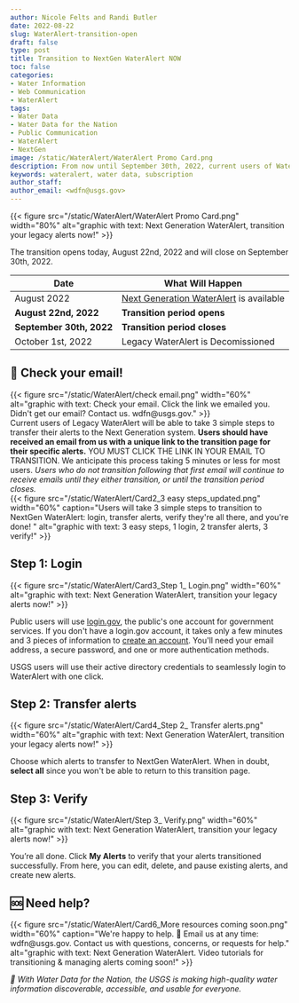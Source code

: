 ```yaml
---
author: Nicole Felts and Randi Butler
date: 2022-08-22
slug: WaterAlert-transition-open
draft: false
type: post
title: Transition to NextGen WaterAlert NOW
toc: false
categories: 
- Water Information
- Web Communication
- WaterAlert
tags:
- Water Data
- Water Data for the Nation
- Public Communication
- WaterAlert
- NextGen
image: /static/WaterAlert/WaterAlert Promo Card.png
description: From now until September 30th, 2022, current users of WaterAlert will be able to take 3 simple steps to transfer their alerts to the Next Generation system. Users will receive an email with a unique link to the transition page for their specific alerts. We anticipate this process taking 5 minutes or less for most users.
keywords: wateralert, water data, subscription
author_staff: 
author_email: <wdfn@usgs.gov>
---
```


<div class="grid-row">
{{< figure src="/static/WaterAlert/WaterAlert Promo Card.png" width="80%" alt="graphic with text: Next Generation WaterAlert, transition your legacy alerts now!" >}}
</div>

The transition opens today, August 22nd, 2022 and will close on September 30th, 2022.

| Date | What Will Happen |
|------|----------|
August 2022 | [Next Generation WaterAlert](https://accounts.waterdata.usgs.gov/wateralert/) is available
<b>August 22nd, 2022 | <b>Transition period opens</b>
<b> September 30th, 2022 | <b>Transition period closes</b>
October 1st, 2022 | Legacy WaterAlert is Decomissioned

## 📩 Check your email!
<div class="grid-row">
{{< figure src="/static/WaterAlert/check email.png" width="60%" alt="graphic with text: Check your email. Click the link we emailed you. Didn't get our email? Contact us. wdfn@usgs.gov." >}}
</div>
Current users of Legacy WaterAlert will be able to take 3 simple steps to transfer their alerts to the Next Generation system. <b>Users should have received an email from us with a unique link to the transition page for their specific alerts.</b> YOU MUST CLICK THE LINK IN YOUR EMAIL TO TRANSITION. We anticipate this process taking 5 minutes or less for most users.
<i>Users who do not transition following that first email will continue to receive emails until they either transition, or until the transition period closes.</i>

<div class="grid-row">
{{< figure src="/static/WaterAlert/Card2_3 easy steps_updated.png" width="60%" caption="Users will take 3 simple steps to transition to NextGen WaterAlert: login, transfer alerts, verify they're all there, and you're done! " alt="graphic with text: 3 easy steps, 1 login, 2 transfer alerts, 3 verify!" >}}
</div>



## Step 1: Login

<div class="grid-row">
{{< figure src="/static/WaterAlert/Card3_Step 1_ Login.png" width="60%" alt="graphic with text: Next Generation WaterAlert, transition your legacy alerts now!" >}}
</div>

Public users will use [login.gov](https://login.gov/), the public's one account for government services. If you don't have a login.gov account, it takes only a few minutes and 3 pieces of information to [create an account](https://login.gov/create-an-account/). You'll need your email address, a secure password, and one or more authentication methods. 

USGS users will use their active directory credentials to seamlessly login to WaterAlert with one click.

## Step 2: Transfer alerts
<div class="grid-row">
{{< figure src="/static/WaterAlert/Card4_Step 2_ Transfer alerts.png" width="60%" alt="graphic with text: Next Generation WaterAlert, transition your legacy alerts now!" >}}
</div>

Choose which alerts to transfer to NextGen WaterAlert. When in doubt, <b>select all</b> since you won't be able to return to this transition page.

## Step 3: Verify
<div class="grid-row">
{{< figure src="/static/WaterAlert/Step 3_ Verify.png" width="60%" alt="graphic with text: Next Generation WaterAlert, transition your legacy alerts now!" >}}
</div>

You’re all done. Click <b>My Alerts</b> to verify that your alerts transitioned successfully. From here, you can edit, delete, and pause existing alerts, and create new alerts.

## 🆘 Need help?
<div class="grid-row">
{{< figure src="/static/WaterAlert/Card6_More resources coming soon.png" width="60%" caption="We're happy to help. 📧 Email us at any time: wdfn@usgs.gov. Contact us with questions, concerns, or requests for help." alt="graphic with text: Next Generation WaterAlert. Video tutorials for transitioning & managing alerts coming soon!" >}}
</div>

*🙌 With Water Data for the Nation, the USGS is making high-quality water information discoverable, accessible, and usable for everyone.*
